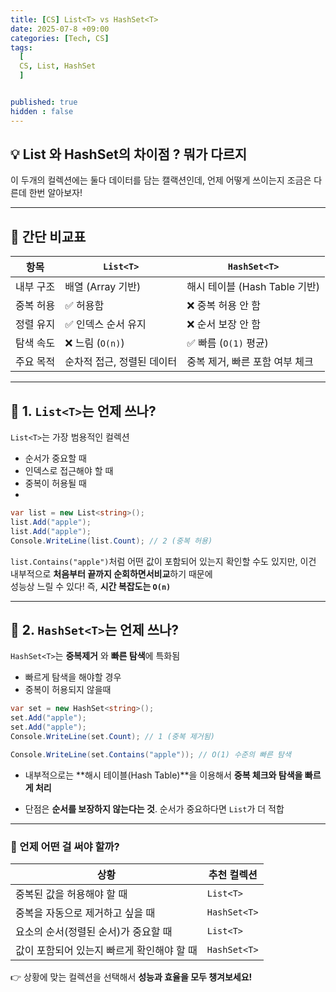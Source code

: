 ```yaml
---
title: [CS] List<T> vs HashSet<T>
date: 2025-07-8 +09:00
categories: [Tech, CS]
tags:
  [
  CS, List, HashSet
  ]


published: true
hidden : false
---
```


## 💡 List<T> 와 HashSet<T>의 차이점 ? 뭐가 다르지

이 두개의 컬렉션에는 둘다 데이터를 담는 캘랙션인데, 언제 어떻게 쓰이는지 조금은 다른데 한번 알아보자!

---

## 📑 간단 비교표

| 항목      | `List<T>`                  | `HashSet<T>`                   |
| --------- | -------------------------- | ------------------------------ |
| 내부 구조 | 배열 (Array 기반)          | 해시 테이블 (Hash Table 기반)  |
| 중복 허용 | ✅ 허용함                   | ❌ 중복 허용 안 함              |
| 정렬 유지 | ✅ 인덱스 순서 유지         | ❌ 순서 보장 안 함              |
| 탐색 속도 | ❌ 느림 (`O(n)`)            | ✅ 빠름 (`O(1)` 평균)           |
| 주요 목적 | 순차적 접근, 정렬된 데이터 | 중복 제거, 빠른 포함 여부 체크 |

---
## 📑 1. `List<T>`는 언제 쓰나?

`List<T>`는 가장 범용적인 컬렉션
- 순서가 중요할 때
- 인덱스로 접근해야 할 때
- 중복이 허용될 때
- 
```csharp
var list = new List<string>();
list.Add("apple");
list.Add("apple");
Console.WriteLine(list.Count); // 2 (중복 허용)
```
`list.Contains("apple")`처럼 어떤 값이 포함되어 있는지 확인할 수도 있지만,  이건 내부적으로 **처음부터 끝까지 순회하면서비교**하기 때문에  
성능상 느릴 수 있다! 즉, **시간 복잡도는 `O(n)`**

---

## 📑 2. `HashSet<T>`는 언제 쓰나?

`HashSet<T>`는 **중복제거** 와 **빠른 탐색**에 특화됨
- 빠르게 탐색을 해야할 경우
- 중복이 허용되지 않을때

```csharp
var set = new HashSet<string>();
set.Add("apple");
set.Add("apple");
Console.WriteLine(set.Count); // 1 (중복 제거됨)

Console.WriteLine(set.Contains("apple")); // O(1) 수준의 빠른 탐색
```
- 내부적으로는 **해시 테이블(Hash Table)**을 이용해서  **중복 체크와 탐색을 빠르게 처리**

- 단점은 **순서를 보장하지 않는다는 것**. 순서가 중요하다면 `List`가 더 적합

---
### 🚀 언제 어떤 걸 써야 할까?

| 상황                                       | 추천 컬렉션  |
| ------------------------------------------ | ------------ |
| 중복된 값을 허용해야 할 때                 | `List<T>`    |
| 중복을 자동으로 제거하고 싶을 때           | `HashSet<T>` |
| 요소의 순서(정렬된 순서)가 중요할 때       | `List<T>`    |
| 값이 포함되어 있는지 빠르게 확인해야 할 때 | `HashSet<T>` |

👉 상황에 맞는 컬렉션을 선택해서 **성능과 효율을 모두 챙겨보세요!**
